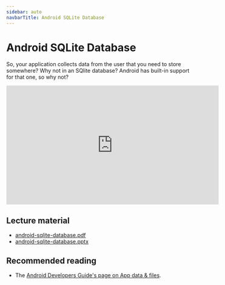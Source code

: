 ```yaml
---
sidebar: auto
navbarTitle: Android SQLite Database
---
```


# Android SQLite Database
So, your application collects data from the user that you need to store somewhere? Why not in an SQlite database? Android has built-in support for that one, so why not?

<iframe width="560" height="314" src="https://www.youtube.com/embed/tI-0IZOhvFk" frameborder="0" allow="accelerometer; autoplay; clipboard-write; encrypted-media; gyroscope; picture-in-picture" allowfullscreen></iframe>

## Lecture material
* [android-sqlite-database.pdf](android-sqlite-database.pdf)
* [android-sqlite-database.pptx](android-sqlite-database.pptx)

## Recommended reading
* The [Android Developers Guide's page on App data & files](https://developer.android.com/training/data-storage).